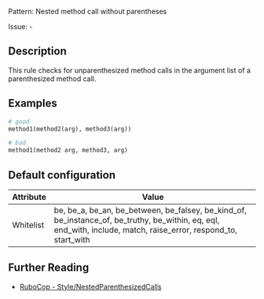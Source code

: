 Pattern: Nested method call without parentheses

Issue: -

## Description

This rule checks for unparenthesized method calls in the argument list of a parenthesized method call.

## Examples

```ruby
# good
method1(method2(arg), method3(arg))

# bad
method1(method2 arg, method3, arg)
```

## Default configuration

Attribute | Value
--- | ---
Whitelist | be, be_a, be_an, be_between, be_falsey, be_kind_of, be_instance_of, be_truthy, be_within, eq, eql, end_with, include, match, raise_error, respond_to, start_with

## Further Reading

* [RuboCop - Style/NestedParenthesizedCalls](https://docs.rubocop.org/rubocop/cops_style.html#stylenestedparenthesizedcalls)
